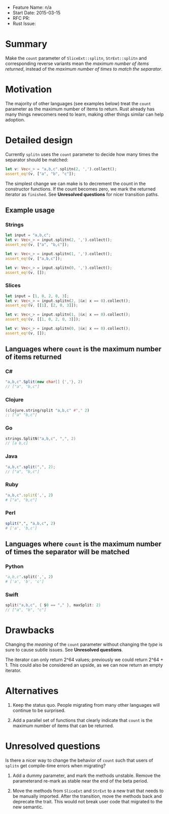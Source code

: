 - Feature Name: n/a
- Start Date: 2015-03-15
- RFC PR:
- Rust Issue:

# Summary

Make the `count` parameter of `SliceExt::splitn`, `StrExt::splitn` and
corresponding reverse variants mean the *maximum number of items
returned*, instead of the *maximum number of times to match the
separator*.

# Motivation

The majority of other languages (see examples below) treat the `count`
parameter as the maximum number of items to return. Rust already has
many things newcomers need to learn, making other things similar can
help adoption.

# Detailed design

Currently `splitn` uses the `count` parameter to decide how many times
the separator should be matched:

```rust
let v: Vec<_> = "a,b,c".splitn(2, ',').collect();
assert_eq!(v, ["a", "b", "c"]);
```

The simplest change we can make is to decrement the count in the
constructor functions. If the count becomes zero, we mark the returned
iterator as `finished`. See **Unresolved questions** for nicer
transition paths.

## Example usage

### Strings

```rust
let input = "a,b,c";
let v: Vec<_> = input.splitn(2, ',').collect();
assert_eq!(v, ["a", "b,c"]);

let v: Vec<_> = input.splitn(1, ',').collect();
assert_eq!(v, ["a,b,c"]);

let v: Vec<_> = input.splitn(0, ',').collect();
assert_eq!(v, []);
```

### Slices

```rust
let input = [1, 0, 2, 0, 3];
let v: Vec<_> = input.splitn(2, |&x| x == 0).collect();
assert_eq!(v, [[1], [2, 0, 3]]);

let v: Vec<_> = input.splitn(1, |&x| x == 0).collect();
assert_eq!(v, [[1, 0, 2, 0, 3]]);

let v: Vec<_> = input.splitn(0, |&x| x == 0).collect();
assert_eq!(v, []);
```

## Languages where `count` is the maximum number of items returned

### C# ###

```c#
"a,b,c".Split(new char[] {','}, 2)
// ["a", "b,c"]
```

### Clojure

```clojure
(clojure.string/split "a,b,c" #"," 2)
;; ["a" "b,c"]
```

### Go

```go
strings.SplitN("a,b,c", ",", 2)
// [a b,c]
```

### Java

```java
"a,b,c".split(",", 2);
// ["a", "b,c"]
```

### Ruby

```ruby
"a,b,c".split(',', 2)
# ["a", "b,c"]
```

### Perl

```perl
split(",", "a,b,c", 2)
# ['a', 'b,c']
```

## Languages where `count` is the maximum number of times the separator will be matched

### Python

```python
"a,b,c".split(',', 2)
# ['a', 'b', 'c']
```

### Swift

```swift
split("a,b,c", { $0 == "," }, maxSplit: 2)
// ["a", "b", "c"]
```

# Drawbacks

Changing the *meaning* of the `count` parameter without changing the
*type* is sure to cause subtle issues. See **Unresolved questions**.

The iterator can only return 2^64 values; previously we could return
2^64 + 1. This could also be considered an upside, as we can now
return an empty iterator.

# Alternatives

1. Keep the status quo. People migrating from many other languages
will continue to be surprised.

2. Add a parallel set of functions that clearly indicate that `count`
is the maximum number of items that can be returned.

# Unresolved questions

Is there a nicer way to change the behavior of `count` such that users
of `splitn` get compile-time errors when migrating?

1. Add a dummy parameter, and mark the methods unstable. Remove the
parameterand re-mark as stable near the end of the beta period.

2. Move the methods from `SliceExt` and `StrExt` to a new trait that
needs to be manually imported. After the transition, move the methods
back and deprecate the trait. This would not break user code that
migrated to the new semantic.
